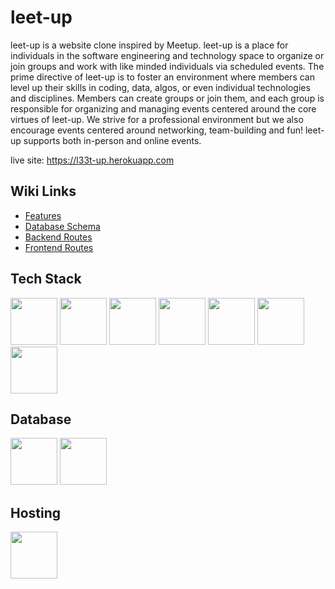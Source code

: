 # leet-up

leet-up is a website clone inspired by Meetup. leet-up is a place for individuals in the software engineering and technology space to organize or join groups and work with like minded individuals via scheduled events. The prime directive of leet-up is to foster an environment where members can level up their skills in coding, data, algos, or even individual technologies and disciplines. Members can create groups or join them, and each group is responsible for organizing and managing events centered around the core virtues of leet-up. We strive for a professional environment but we also encourage events centered around networking, team-building and fun! leet-up supports both in-person and online events.  

live site: https://l33t-up.herokuapp.com


## Wiki Links

- [Features](https://github.com/JohnCarrera/solo-project-1/wiki/Features)
- [Database Schema](https://github.com/JohnCarrera/solo-project-1/wiki/Database-Schema)
- [Backend Routes](https://github.com/JohnCarrera/solo-project-1/blob/main/backend/readme.md)
- [Frontend Routes](https://www.youtube.com/watch?v=dQw4w9WgXcQ)


## Tech Stack

[<img src="https://user-images.githubusercontent.com/105324675/190725431-5033a82c-51ff-4a9a-b9ff-48ad606a2a5e.svg" width="75" height="75">](https://www.javascript.com/) [<img src="https://user-images.githubusercontent.com/105324675/190726531-63e5fa0c-5e9a-4e12-a4df-ac578bdfefb3.svg" width="75" height="75">](https://whatwg.org/) [<img src="https://user-images.githubusercontent.com/105324675/190727242-21af03e1-b793-4257-bdc5-14996fb8da63.svg" width="75" height="75">](https://www.css3.com/) [<img src="https://user-images.githubusercontent.com/105324675/190727472-da7d5a51-ef2e-4f71-b90c-333debd2d147.svg" width="75" height="75">](https://reactjs.org/) [<img src="https://user-images.githubusercontent.com/105324675/190727697-f61e28b7-1597-4be0-9dc4-dbc443790f86.svg" width="75" height="75">](https://redux.js.org/) [<img src="https://user-images.githubusercontent.com/105324675/190729715-5aeed1a2-0914-413e-ac4b-de23aa7ed802.svg" width="75" height="75">](https://nodejs.org/en) [<img src="https://user-images.githubusercontent.com/105324675/190729918-773ddf18-90d3-4d52-aa81-c02731d413bf.svg" width="75" height="75">](https://www.npmjs.com/)     


## Database
[<img src="https://user-images.githubusercontent.com/105324675/190727354-8f322958-5b34-4c96-b052-358d06d0d9ef.svg" width="75" height="75">](https://www.postgresql.org) [<img src="https://user-images.githubusercontent.com/105324675/190739700-864f937c-4e43-48ea-9216-00edb49d301d.svg" width="75" height="75">](https://sequelize.org/)


## Hosting
[<img src="https://user-images.githubusercontent.com/105324675/190728454-cada0d3c-3da2-4a21-a781-62d398a96538.svg" width="75" height="75">](https://www.heroku.com)



